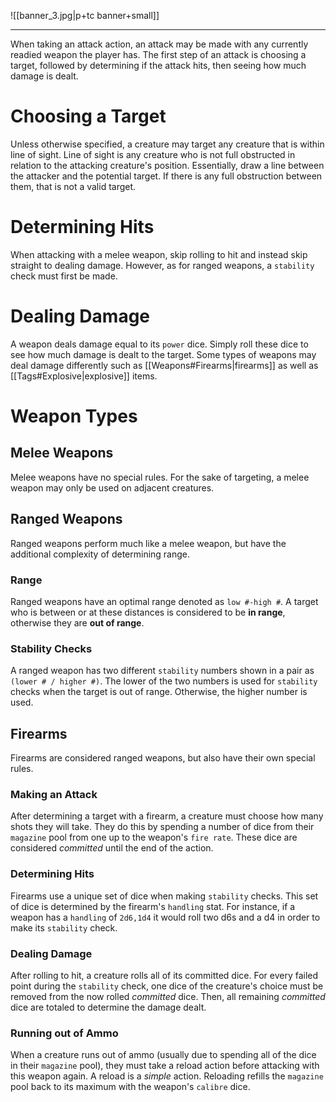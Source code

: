 ![[banner_3.jpg|p+tc banner+small]]
____
When taking an attack action, an attack may be made with any currently readied weapon the player has. The first step of an attack is choosing a target, followed by determining if the attack hits, then seeing how much damage is dealt.
# Choosing a Target
Unless otherwise specified, a creature may target any creature that is within line of sight. Line of sight is any creature who is not full obstructed in relation to the attacking creature's position. Essentially, draw a line between the attacker and the potential target. If there is any full obstruction between them, that is not a valid target.
# Determining Hits
When attacking with a melee weapon, skip rolling to hit and instead skip straight to dealing damage. However, as for ranged weapons, a `stability` check must first be made.
# Dealing Damage
A weapon deals damage equal to its `power` dice. Simply roll these dice to see how much damage is dealt to the target. Some types of weapons may deal damage differently such as [[Weapons#Firearms|firearms]] as well as [[Tags#Explosive|explosive]] items.
# Weapon Types
## Melee Weapons
Melee weapons have no special rules. For the sake of targeting, a melee weapon may only be used on adjacent creatures.
## Ranged Weapons
Ranged weapons perform much like a melee weapon, but have the additional complexity of determining range.
### Range
Ranged weapons have an optimal range denoted as `low #-high #`. A target who is between or at these distances is considered to be **in range**, otherwise they are **out of range**.
### Stability Checks
A ranged weapon has two different `stability` numbers shown in a pair as `(lower # / higher #)`. The lower of the two numbers is used for `stability` checks when the target is out of range. Otherwise, the higher number is used.
## Firearms
Firearms are considered ranged weapons, but also have their own special rules.
### Making an Attack
After determining a target with a firearm, a creature must choose how many shots they will take. They do this by spending a number of dice from their `magazine` pool from one up to the weapon's `fire rate`. These dice are considered *committed* until the end of the action.
### Determining Hits
Firearms use a unique set of dice when making `stability` checks. This set of dice is determined by the firearm's `handling` stat. For instance, if a weapon has a `handling` of `2d6,1d4` it would roll two d6s and a d4 in order to make its `stability` check.
### Dealing Damage
After rolling to hit, a creature rolls all of its committed dice. For every failed point during the `stability` check, one dice of the creature's choice must be removed from the now rolled *committed* dice. Then, all remaining *committed* dice are totaled to determine the damage dealt.
### Running out of Ammo
When a creature runs out of ammo (usually due to spending all of the dice in their `magazine` pool), they must take a reload action before attacking with this weapon again. A reload is a *simple* action. Reloading refills the `magazine` pool back to its maximum with the weapon's `calibre` dice.